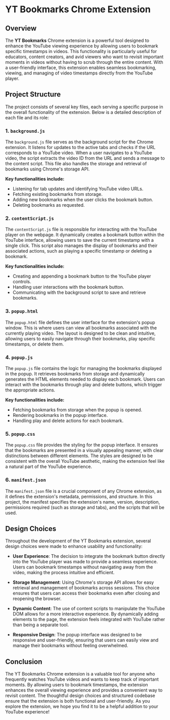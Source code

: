 # YT Bookmarks Chrome Extension

## Overview

The **YT Bookmarks** Chrome extension is a powerful tool designed to enhance the YouTube viewing experience by allowing users to bookmark specific timestamps in videos. This functionality is particularly useful for educators, content creators, and avid viewers who want to revisit important moments in videos without having to scrub through the entire content. With a user-friendly interface, this extension enables seamless bookmarking, viewing, and managing of video timestamps directly from the YouTube player.

## Project Structure

The project consists of several key files, each serving a specific purpose in the overall functionality of the extension. Below is a detailed description of each file and its role:

### 1. `background.js`

The `background.js` file serves as the background script for the Chrome extension. It listens for updates to the active tabs and checks if the URL corresponds to a YouTube video. When a user navigates to a YouTube video, the script extracts the video ID from the URL and sends a message to the content script. This file also handles the storage and retrieval of bookmarks using Chrome's storage API. 

**Key functionalities include:**
- Listening for tab updates and identifying YouTube video URLs.
- Fetching existing bookmarks from storage.
- Adding new bookmarks when the user clicks the bookmark button.
- Deleting bookmarks as requested.

### 2. `contentScript.js`

The `contentScript.js` file is responsible for interacting with the YouTube player on the webpage. It dynamically creates a bookmark button within the YouTube interface, allowing users to save the current timestamp with a single click. This script also manages the display of bookmarks and their associated actions, such as playing a specific timestamp or deleting a bookmark.

**Key functionalities include:**
- Creating and appending a bookmark button to the YouTube player controls.
- Handling user interactions with the bookmark button.
- Communicating with the background script to save and retrieve bookmarks.

### 3. `popup.html`

The `popup.html` file defines the user interface for the extension's popup window. This is where users can view all bookmarks associated with the currently playing video. The layout is designed to be clean and intuitive, allowing users to easily navigate through their bookmarks, play specific timestamps, or delete them.

### 4. `popup.js`

The `popup.js` file contains the logic for managing the bookmarks displayed in the popup. It retrieves bookmarks from storage and dynamically generates the HTML elements needed to display each bookmark. Users can interact with the bookmarks through play and delete buttons, which trigger the appropriate actions.

**Key functionalities include:**
- Fetching bookmarks from storage when the popup is opened.
- Rendering bookmarks in the popup interface.
- Handling play and delete actions for each bookmark.

### 5. `popup.css`

The `popup.css` file provides the styling for the popup interface. It ensures that the bookmarks are presented in a visually appealing manner, with clear distinctions between different elements. The styles are designed to be consistent with the overall YouTube aesthetic, making the extension feel like a natural part of the YouTube experience.

### 6. `manifest.json`

The `manifest.json` file is a crucial component of any Chrome extension, as it defines the extension's metadata, permissions, and structure. In this project, the manifest specifies the extension's name, version, description, permissions required (such as storage and tabs), and the scripts that will be used.

## Design Choices

Throughout the development of the YT Bookmarks extension, several design choices were made to enhance usability and functionality:

- **User Experience**: The decision to integrate the bookmark button directly into the YouTube player was made to provide a seamless experience. Users can bookmark timestamps without navigating away from the video, making the process intuitive and efficient.

- **Storage Management**: Using Chrome's storage API allows for easy retrieval and management of bookmarks across sessions. This choice ensures that users can access their bookmarks even after closing and reopening the browser.

- **Dynamic Content**: The use of content scripts to manipulate the YouTube DOM allows for a more interactive experience. By dynamically adding elements to the page, the extension feels integrated with YouTube rather than being a separate tool.

- **Responsive Design**: The popup interface was designed to be responsive and user-friendly, ensuring that users can easily view and manage their bookmarks without feeling overwhelmed.

## Conclusion

The YT Bookmarks Chrome extension is a valuable tool for anyone who frequently watches YouTube videos and wants to keep track of important moments. By allowing users to bookmark timestamps, the extension enhances the overall viewing experience and provides a convenient way to revisit content. The thoughtful design choices and structured codebase ensure that the extension is both functional and user-friendly. As you explore the extension, we hope you find it to be a helpful addition to your YouTube experience!
